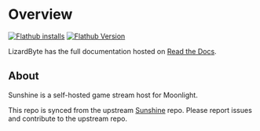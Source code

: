 # Overview

[![Flathub installs](https://img.shields.io/flathub/downloads/dev.lizardbyte.app.Sunshine?style=for-the-badge&logo=flathub)](https://flathub.org/apps/dev.lizardbyte.app.Sunshine)
[![Flathub Version](https://img.shields.io/flathub/v/dev.lizardbyte.app.Sunshine?style=for-the-badge&logo=flathub)](https://flathub.org/apps/dev.lizardbyte.app.Sunshine)

LizardByte has the full documentation hosted on [Read the Docs](https://sunshinestream.readthedocs.io).

## About

Sunshine is a self-hosted game stream host for Moonlight.

This repo is synced from the upstream [Sunshine](https://github.com/LizardByte/Sunshine) repo.
Please report issues and contribute to the upstream repo.
